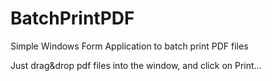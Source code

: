 # BatchPrintPDF
Simple Windows Form Application to batch print PDF files

Just drag&drop pdf files into the window, and click on Print...
